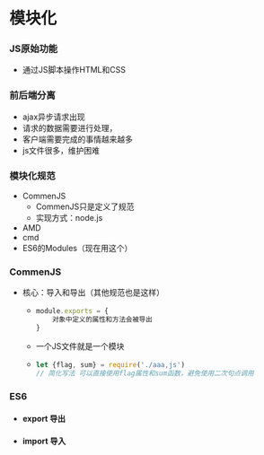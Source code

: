 # 模块化

### JS原始功能

+ 通过JS脚本操作HTML和CSS

### 前后端分离

+ ajax异步请求出现
+ 请求的数据需要进行处理，
+ 客户端需要完成的事情越来越多
+ js文件很多，维护困难

### 模块化规范

+ CommenJS
  + CommenJS只是定义了规范
  + 实现方式：node.js
+ AMD
+ cmd
+ ES6的Modules（现在用这个）

### CommenJS

+ 核心：导入和导出（其他规范也是这样）

  + ```js
    module.exports = {
    	对象中定义的属性和方法会被导出
    }
    ```

  + 一个JS文件就是一个模块
  
  + ```js
    let {flag, sum} = require('./aaa,js')
    // 简化写法 可以直接使用flag属性和sum函数，避免使用二次句点调用
    ```

### ES6

+ #### export 导出

+ #### import 导入